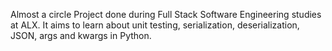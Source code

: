 Almost a circle
Project done during Full Stack Software Engineering studies at ALX. It aims to learn about unit testing, serialization, deserialization, JSON, args and kwargs in Python.
